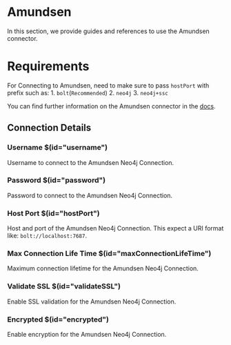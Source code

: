 # Amundsen

In this section, we provide guides and references to use the Amundsen connector.

# Requirements
For Connecting to Amundsen, need to make sure to pass `hostPort` with prefix such as:
    1. `bolt`(`Recommended`)
    2. `neo4j`
    3. `neo4j+ssc`

You can find further information on the Amundsen connector in the [docs](https://docs.open-metadata.org/connectors/metadata/amundsen).

## Connection Details

### Username $(id="username")

Username to connect to the Amundsen Neo4j Connection.

### Password $(id="password")

Password to connect to the Amundsen Neo4j Connection.

### Host Port $(id="hostPort")

Host and port of the Amundsen Neo4j Connection. This expect a URI format like: `bolt://localhost:7687`.

### Max Connection Life Time $(id="maxConnectionLifeTime")

Maximum connection lifetime for the Amundsen Neo4j Connection.

### Validate SSL $(id="validateSSL")

Enable SSL validation for the Amundsen Neo4j Connection.

### Encrypted $(id="encrypted")

Enable encryption for the Amundsen Neo4j Connection.

